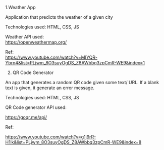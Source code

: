 1.Weather App

Application that predicts the weather of a given city

Technologies used: HTML, CSS, JS

Weather API used:   
https://openweathermap.org/

Ref:     
https://www.youtube.com/watch?v=MIYQR-Ybrn4&list=PLjwm_8O3suyOgDS_Z8AWbbq3zpCmR-WE9&index=1



2. QR Code Generator 

An app that generates a random QR code given some text/ URL.
If a blank text is given, it generate an error message.

Technologies used: HTML, CSS, JS

QR Code generator API used:

https://goqr.me/api/

Ref: 

https://www.youtube.com/watch?v=g1j9rR-H1lk&list=PLjwm_8O3suyOgDS_Z8AWbbq3zpCmR-WE9&index=8
